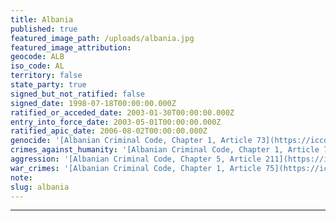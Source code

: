 ```yaml
---
title: Albania
published: true
featured_image_path: /uploads/albania.jpg
featured_image_attribution:
geocode: ALB
iso_code: AL
territory: false
state_party: true
signed_but_not_ratified: false
signed_date: 1998-07-18T00:00:00.000Z
ratified_or_acceded_date: 2003-01-30T00:00:00.000Z
entry_into_force_date: 2003-05-01T00:00:00.000Z
ratified_apic_date: 2006-08-02T00:00:00.000Z
genocide: '[Albanian Criminal Code, Chapter 1, Article 73](https://iccdb.hrlc.net/data/doc/215/keyword/46/)'
crimes_against_humanity: '[Albanian Criminal Code, Chapter 1, Article 74](https://iccdb.hrlc.net/data/doc/215/keyword/13/)'
aggression: '[Albanian Criminal Code, Chapter 5, Article 211](https://iccdb.hrlc.net/data/doc/215/keyword/1/)'
war_crimes: '[Albanian Criminal Code, Chapter 1, Article 75](https://iccdb.hrlc.net/data/doc/215/keyword/145/)'
note:
slug: albania
---
```



---